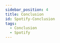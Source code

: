 ```yaml
---
sidebar_position: 4
title: Conclusion
id: Spotify-Conclusion
tags:
  - Conclusion
  - Spotify
---
```

